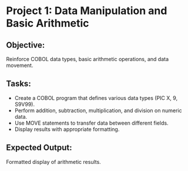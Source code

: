 # Project 1: Data Manipulation and Basic Arithmetic

## Objective:
Reinforce COBOL data types, basic arithmetic operations, and data movement.

## Tasks:
- Create a COBOL program that defines various data types (PIC X, 9, S9V99).
- Perform addition, subtraction, multiplication, and division on numeric data.
- Use MOVE statements to transfer data between different fields.
- Display results with appropriate formatting.

## Expected Output: 
Formatted display of arithmetic results.
